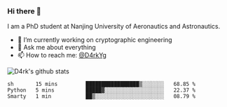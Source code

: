 ### Hi there 👋

I am a PhD student at Nanjing University of Aeronautics and Astronautics.

- 🔭 I’m currently working on cryptographic engineering
- 💬 Ask me about everything
- 📫 How to reach me: [@D4rkYg](https://twitter.com/D4rkYg)

![D4rk's github stats](https://github-readme-stats.vercel.app/api?username=dd4rk&show_icons=true&title_color=fff&icon_color=79ff97&text_color=9f9f9f&bg_color=151515)

<!--START_SECTION:waka-->
```text
sh       15 mins         █████████████████▒░░░░░░░   68.85 % 
Python   5 mins          █████▓░░░░░░░░░░░░░░░░░░░   22.37 % 
Smarty   1 min           ██▒░░░░░░░░░░░░░░░░░░░░░░   08.79 % 
```
<!--END_SECTION:waka-->
